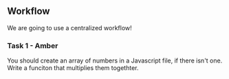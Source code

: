 ## Workflow

We are going to use a centralized workflow!

### Task 1 - Amber
You should create an array of numbers in a Javascript file, if there isn't one. Write a funciton that multiplies them togethter.
